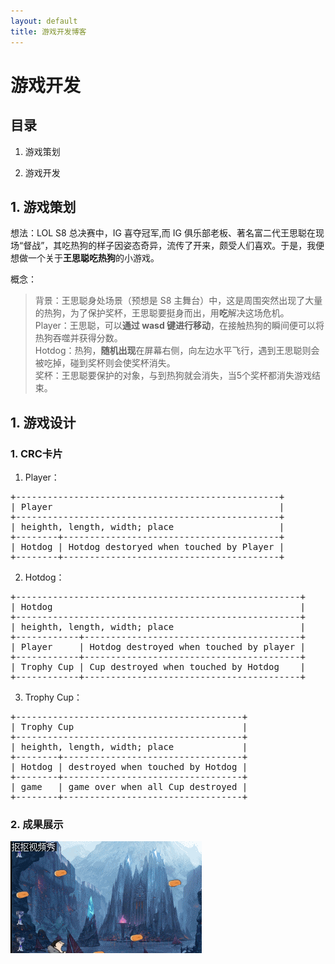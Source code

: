 ```yaml
---
layout: default
title: 游戏开发博客
---
```


# 游戏开发

## 目录

1. 游戏策划

2. 游戏开发

## 1. 游戏策划

想法：LOL S8 总决赛中，IG 喜夺冠军,而 IG 俱乐部老板、著名富二代王思聪在现场“督战”，其吃热狗的样子因姿态奇异，流传了开来，颇受人们喜欢。于是，我便想做一个关于**王思聪吃热狗**的小游戏。

概念：  
> 背景：王思聪身处场景（预想是 S8 主舞台）中，这是周围突然出现了大量的热狗，为了保护奖杯，王思聪要挺身而出，用**吃**解决这场危机。  
> Player：王思聪，可以**通过 wasd 键进行移动**，在接触热狗的瞬间便可以将热狗吞噬并获得分数。  
> Hotdog：热狗，**随机出现**在屏幕右侧，向左边水平飞行，遇到王思聪则会被吃掉，碰到奖杯则会使奖杯消失。  
> 奖杯：王思聪要保护的对象，与到热狗就会消失，当5个奖杯都消失游戏结束。

## 1. 游戏设计

### 1. CRC卡片

1. Player：  
<pre>
+--------------------------------------------------+  
| Player                                           |  
+--------------------------------------------------+
| heighth, length, width; place                    |
+--------+-----------------------------------------+
| Hotdog | Hotdog destoryed when touched by Player |
+--------+-----------------------------------------+
</pre>

2. Hotdog：  
<pre>
+------------------------------------------------------+  
| Hotdog                                               |  
+------------------------------------------------------+
| heighth, length, width; place                        |
+------------+-----------------------------------------+
| Player     | Hotdog destroyed when touched by player |
+------------+-----------------------------------------+
| Trophy Cup | Cup destroyed when touched by Hotdog    |
+------------+-----------------------------------------+
</pre>

3. Trophy Cup：  
<pre>
+-------------------------------------------+  
| Trophy Cup                                |  
+-------------------------------------------+
| heighth, length, width; place             |
+--------+----------------------------------+
| Hotdog | destroyed when touched by Hotdog |
+--------+----------------------------------+
| game   | game over when all Cup destroyed |
+--------+----------------------------------+
</pre>

### 2. 成果展示

![](images/lab08/final.gif)